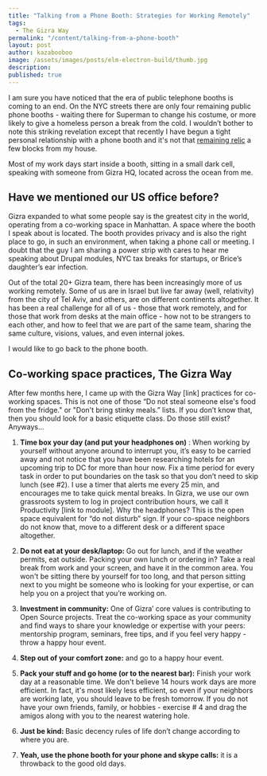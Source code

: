 ```yaml
---
title: "Talking from a Phone Booth: Strategies for Working Remotely"
tags:
  - The Gizra Way
permalink: "/content/talking-from-a-phone-booth"
layout: post
author: kazabooboo
image: /assets/images/posts/elm-electron-build/thumb.jpg
description: 
published: true
---
```


I am sure you have noticed that the era of public telephone booths is coming to an end. On the NYC streets there are only four remaining public phone booths - waiting there for Superman to change his costume, or more likely to  give a homeless person a break from the cold. I wouldn’t bother to note this striking revelation except that recently I have begun a tight personal relationship with a phone booth and it's not that [remaining relic](https://www.google.com/maps/@40.798488,-73.9708797,3a,75y,331.88h,66.79t/data=!3m6!1e1!3m4!1sA4uG2WJ2hYS7mpq2EPwO7g!2e0!7i13312!8i6656) a few blocks from my house.

Most of my work days start inside a booth, sitting in a small dark cell, speaking with someone from Gizra HQ, located across the ocean from me. 

## Have we mentioned our US office before? 

Gizra expanded to what some people say is the greatest city in the world, operating from a co-working space in Manhattan. A space where the booth I speak about is located. The booth provides privacy and is also the right place to go, in such an environment, when taking a phone call or meeting. I doubt that the guy I am sharing a power strip with cares to hear me speaking about Drupal modules, NYC tax breaks for startups, or Brice’s daughter’s ear infection. 

Out of the total 20+ Gizra team, there has been increasingly more of us working remotely. Some of us are in Israel but live far away (well, relativity) from the city of Tel Aviv, and others, are on different continents altogether. It has been a real challenge for all of us -  those that work remotely, and for those that work from desks at the main office - how not to be strangers to each other, and how to feel that we are part of the same team, sharing the same culture, visions, values, and even internal jokes. 

I would like to go back to the phone booth.

## Co-working space practices, The Gizra Way 

After few months here, I came up with the Gizra Way [link] practices for co-working spaces. This is not one of those “Do not steal someone else's food from the fridge." or "Don't bring stinky meals.” lists. If you don’t know that, then you should look for a basic etiquette class. Do those still exist? Anyways...

1. <b>Time box your day (and put your headphones on)</b> : When working by yourself without anyone around to interrupt you, it’s easy to be carried away and not notice that you have been researching hotels for an upcoming trip to DC for more than hour now. Fix a time period for every task in order to put boundaries on the task so that you don’t need to skip lunch (see #2).  I use a timer that alerts me every 25 min, and encourages me to take quick mental breaks. In Gizra, we use our own grassroots system to log in project contribution hours, we call it Productivity [link to module]. Why the headphones? This is the open space equivalent for “do not disturb” sign. If your co-space neighbors do not know that, move to a different desk or a different space altogether. 

2. <b> Do not eat at your desk/laptop: </b> Go out for lunch, and if the weather permits, eat outside. Packing your own lunch or ordering in? Take a real break from work and your screen, and have it in the common area. You won't be sitting there by yourself for too long, and that person sitting next to you might be someone who is looking for your expertise, or can help you on a project that you’re working on.

3. <b> Investment in community:</b> One of Gizra’ core values is contributing to Open Source projects. Treat the co-working space as your community and find ways to share your knowledge or expertise with your peers: mentorship program, seminars, free tips, and if you feel very happy - throw a happy hour event.

4. <b> Step out of your comfort zone:</b> and go to a happy hour event. 

5. <b> Pack your stuff and go home (or to the nearest bar):</b> Finish your work day at a reasonable time. We don't believe 14 hours work days are more efficient. In fact, it's most likely less efficient, so even if your neighbors are working late, you should leave to be fresh tomorrow. If you do not have your own friends, family, or hobbies - exercise # 4 and drag the amigos along with you to the nearest watering hole.

6. <b> Just be kind: </b> Basic decency rules of life don’t change according to where you are.

7. <b> Yeah, use the phone booth for your phone and skype calls:</b>  it is a throwback to the good old days.

